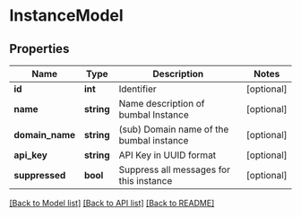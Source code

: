 # InstanceModel

## Properties
Name | Type | Description | Notes
------------ | ------------- | ------------- | -------------
**id** | **int** | Identifier | [optional] 
**name** | **string** | Name description of bumbal Instance | [optional] 
**domain_name** | **string** | (sub) Domain name of the bumbal instance | [optional] 
**api_key** | **string** | API Key in UUID format | [optional] 
**suppressed** | **bool** | Suppress all messages for this instance | [optional] 

[[Back to Model list]](../README.md#documentation-for-models) [[Back to API list]](../README.md#documentation-for-api-endpoints) [[Back to README]](../README.md)


